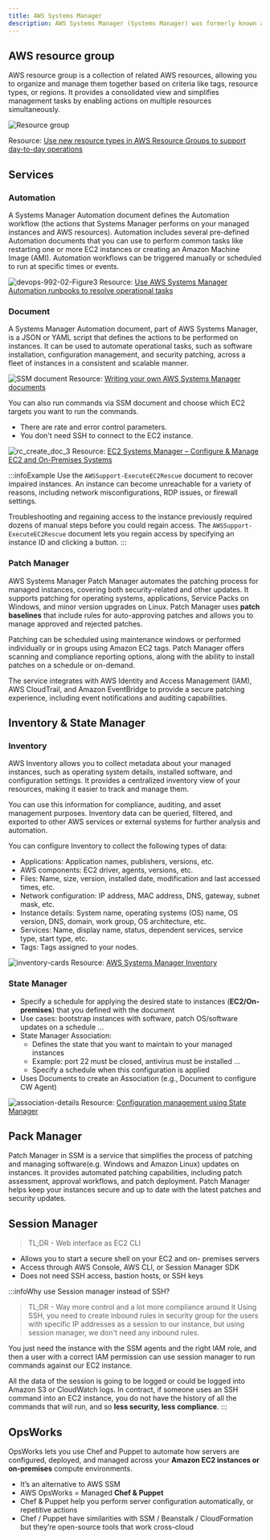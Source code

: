 ```yaml
---
title: AWS Systems Manager
description: AWS Systems Manager (Systems Manager) was formerly known as "Amazon Simple Systems Manager (SSM)" and "Amazon EC2 Systems Manager (SSM)". The original abbreviated name of the service, "SSM", is still reflected in various AWS resources, including a few other service consoles.
---
```


## AWS resource group

AWS resource group is a collection of related AWS resources, allowing you to organize and manage them together based on criteria like tags, resource types, or regions. It provides a consolidated view and simplifies management tasks by enabling actions on multiple resources simultaneously.

![Resource group](https://d2908q01vomqb2.cloudfront.net/972a67c48192728a34979d9a35164c1295401b71/2018/09/13/Picture1.png)

Resource: [Use new resource types in AWS Resource Groups to support day-to-day operations](https://aws.amazon.com/blogs/mt/use-new-resource-types-in-aws-resource-groups-to-support-day-to-day-operations/)


## Services

### Automation

A Systems Manager Automation document defines the Automation workflow (the actions that Systems Manager performs on your managed instances and AWS resources). Automation includes several pre-defined Automation documents that you can use to perform common tasks like restarting one or more EC2 instances or creating an Amazon Machine Image (AMI). Automation workflows can be triggered manually or scheduled to run at specific times or events.

![devops-992-02-Figure3](https://d2908q01vomqb2.cloudfront.net/972a67c48192728a34979d9a35164c1295401b71/2021/06/08/devops-992-02-Figure3.png)
Resource: [Use AWS Systems Manager Automation runbooks to resolve operational tasks](https://aws.amazon.com/blogs/mt/use-aws-systems-manager-automation-runbooks-to-resolve-operational-tasks/)

### Document

A Systems Manager Automation document, part of AWS Systems Manager, is a JSON or YAML script that defines the actions to be performed on instances. It can be used to automate operational tasks, such as software installation, configuration management, and security patching, across a fleet of instances in a consistent and scalable manner.

![SSM document](https://d2908q01vomqb2.cloudfront.net/972a67c48192728a34979d9a35164c1295401b71/2018/05/01/Image1-1.png)
Resource: [Writing your own AWS Systems Manager documents](https://aws.amazon.com/blogs/mt/writing-your-own-aws-systems-manager-documents/)


You can also run commands via SSM document and choose which EC2 targets you want to run the commands. 
- There are rate and error control parameters.
- You don't need SSH to connect to the EC2 instance.

![rc_create_doc_3](https://media.amazonwebservices.com/blog/2016/rc_create_doc_3.png)
Resource: [EC2 Systems Manager – Configure & Manage EC2 and On-Premises Systems](https://aws.amazon.com/blogs/mt/writing-your-own-aws-systems-manager-documents/)

:::infoExample
Use the `AWSSupport-ExecuteEC2Rescue` document to recover impaired instances. An instance can become unreachable for a variety of reasons, including network misconfigurations, RDP issues, or firewall settings. 

Troubleshooting and regaining access to the instance previously required dozens of manual steps before you could regain access. The `AWSSupport-ExecuteEC2Rescue` document lets you regain access by specifying an instance ID and clicking a button.
:::

### Patch Manager

AWS Systems Manager Patch Manager automates the patching process for managed instances, covering both security-related and other updates. It supports patching for operating systems, applications, Service Packs on Windows, and minor version upgrades on Linux. Patch Manager uses **patch baselines** that include rules for auto-approving patches and allows you to manage approved and rejected patches.

Patching can be scheduled using maintenance windows or performed individually or in groups using Amazon EC2 tags. Patch Manager offers scanning and compliance reporting options, along with the ability to install patches on a schedule or on-demand.

The service integrates with AWS Identity and Access Management (IAM), AWS CloudTrail, and Amazon EventBridge to provide a secure patching experience, including event notifications and auditing capabilities.

## Inventory & State Manager

### Inventory

AWS Inventory allows you to collect metadata about your managed instances, such as operating system details, installed software, and configuration settings. It provides a centralized inventory view of your resources, making it easier to track and manage them. 

You can use this information for compliance, auditing, and asset management purposes. Inventory data can be queried, filtered, and exported to other AWS services or external systems for further analysis and automation.

You can configure Inventory to collect the following types of data:
-   Applications: Application names, publishers, versions, etc.
-   AWS components: EC2 driver, agents, versions, etc.
-   Files: Name, size, version, installed date, modification and last accessed times, etc.
-   Network configuration: IP address, MAC address, DNS, gateway, subnet mask, etc.
-   Instance details: System name, operating systems (OS) name, OS version, DNS, domain, work group, OS architecture, etc.
-   Services: Name, display name, status, dependent services, service type, start type, etc.
-   Tags: Tags assigned to your nodes.

![inventory-cards](https://docs.aws.amazon.com/images/systems-manager/latest/userguide/images/inventory-cards.png)
Resource: [AWS Systems Manager Inventory](https://docs.aws.amazon.com/systems-manager/latest/userguide/systems-manager-inventory.html)

### State Manager

- Specify a schedule for applying the desired state to instances (**EC2/On- premises**) that you defined with the document
- Use cases: bootstrap instances with software, patch OS/software updates on a schedule ...
- State Manager Association:
    - Defines the state that you want to maintain to your managed instances
    - Example: port 22 must be closed, antivirus must be installed ... 
    - Specify a schedule when this configuration is applied
- Uses Documents to create an Association (e.g., Document to configure CW Agent)

![association-details](https://static.us-east-1.prod.workshops.aws/public/f6ed2ac8-8808-4ca7-8456-c7ee04aba55c/static/remote_management/State_Manager/association-details.png)
Resource: [Configuration management using State Manager](https://catalog.workshops.aws/getting-started-with-com/en-US/remote-management/state-manager)

## Pack Manager

Patch Manager in SSM is a service that simplifies the process of patching and managing software(e.g. Windows and Amazon Linux) updates on instances. It provides automated patching capabilities, including patch assessment, approval workflows, and patch deployment. Patch Manager helps keep your instances secure and up to date with the latest patches and security updates.

## Session Manager

> TL;DR - Web interface as EC2 CLI

- Allows you to start a secure shell on your EC2 and on- premises servers
- Access through AWS Console, AWS CLI, or Session Manager SDK
- Does not need SSH access, bastion hosts, or SSH keys

:::infoWhy use Session manager instead of SSH?
> TL;DR - Way more control and a lot more compliance around it
Using SSH, you need to create inbound rules in security group for the users with specific IP addresses as a session to our instance, but using session manager, we don't need any inbound rules. 

You just need the instance with the SSM agents and the right IAM role, and then a user with a correct IAM permission can use session manager to run commands against our EC2 instance.

All the data of the session is going to be logged or could be logged into Amazon S3 or CloudWatch logs. In contract, if someone uses an SSH command into an EC2 instance, you do not have the history of all the commands that will run, and so **less security, less compliance**.
:::

## OpsWorks

OpsWorks lets you use Chef and Puppet to automate how servers are configured, deployed, and managed across your **Amazon EC2 instances or on-premises** compute environments.

- It’s an alternative to AWS SSM
- AWS OpsWorks = Managed **Chef & Puppet**
- Chef & Puppet help you perform server configuration automatically, or repetitive actions
- Chef / Puppet have similarities with SSM / Beanstalk / CloudFormation but they’re open-source tools that work cross-cloud